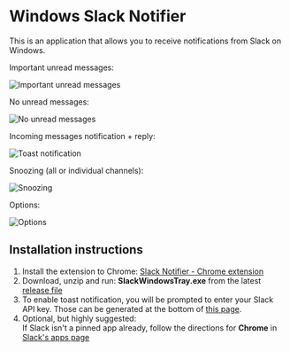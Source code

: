 Windows Slack Notifier
======================

This is an application that allows you to receive notifications from Slack on Windows.

Important unread messages:

![Important unread messages](http://i.imgur.com/fUVPxGv.png)

No unread messages:

![No unread messages](http://i.imgur.com/kPBvqCj.png)

Incoming messages notification + reply:

![Toast notification](http://i.imgur.com/J3u3xKV.png)

Snoozing (all or individual channels):

![Snoozing](http://i.imgur.com/T2gzvWA.png)

Options:

![Options](http://i.imgur.com/9I0qg3n.png)

Installation instructions
--

1. Install the extension to Chrome: [Slack Notifier - Chrome extension](https://chrome.google.com/webstore/detail/slack-windows-tray-notifi/ipmkjncjnjpookgagldhnehgdihdppkb)
1. Download, unzip and run: **SlackWindowsTray.exe** from the latest [release file](https://github.com/vitalybe/windows-slack-notifier/releases)
1. To enable toast notification, you will be prompted to enter your Slack API key. Those can be generated at the bottom of [this page](https://api.slack.com/web).
1. Optional, but highly suggested:<br>If Slack isn't a pinned app already, follow the directions for **Chrome** in [Slack's apps page](https://tu-go.slack.com/apps)
